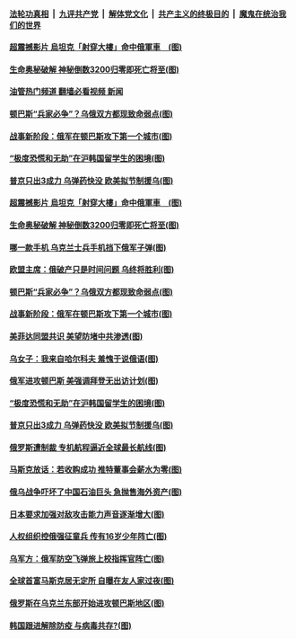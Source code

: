 ####  [法轮功真相](../../../../basic/blob/master/README.md?t=04201301) &nbsp;|&nbsp; [九评共产党](../../../../9ping.md/blob/master/README.md?t=04201301) &nbsp;|&nbsp; [解体党文化](../../../../jtdwh.md/blob/master/README.md?t=04201301)  &nbsp;|&nbsp; [共产主义的终极目的](../../../../gczydzjmd.md/blob/master/README.md?t=04201301) &nbsp;|&nbsp; [魔鬼在统治我们的世界](../../../../mgztzwmdsj.md/blob/master/README.md?t=04201301) 

#### [超震撼影片 烏坦克「射穿大樓」命中俄軍車　(图)](../pages/p9/1004038.md?t=04201301) 

#### [生命奥秘破解 神秘倒数3200归零即死亡将至(图)](../pages/p9/1003963.md?t=04201301) 

#### [油管热门频道 翻墙必看视频 新闻](http://78.141.244.201:81/youtube.html?04201301)

#### [顿巴斯“兵家必争”？乌俄双方都现致命弱点(图)](../pages/p9/1004016.md?t=04201301) 

#### [战事新阶段：俄军在顿巴斯攻下第一个城市(图)](../pages/p9/1004010.md?t=04201301) 

#### [“极度恐慌和无助”在沪韩国留学生的困境(图)](../pages/p9/1003967.md?t=04201301) 

#### [普京只出3成力 乌弹药快没 欧美拟节制援乌(图)](../pages/p9/1003962.md?t=04201301) 

#### [超震撼影片 烏坦克「射穿大樓」命中俄軍車　(图)](../pages/p9/1004038.md?t=04201301) 

#### [生命奥秘破解 神秘倒数3200归零即死亡将至(图)](../pages/p9/1003963.md?t=04201301) 

#### [哪一款手机 乌克兰士兵手机挡下俄军子弹(图)](../pages/p9/1003975.md?t=04201301) 

#### [欧盟主席：俄破产只是时间问题 乌终将胜利(图)](../pages/p9/1004022.md?t=04201301) 

#### [顿巴斯“兵家必争”？乌俄双方都现致命弱点(图)](../pages/p9/1004016.md?t=04201301) 

#### [战事新阶段：俄军在顿巴斯攻下第一个城市(图)](../pages/p9/1004010.md?t=04201301) 

#### [美菲达同盟共识 美望防堵中共渗透(图)](../pages/p9/1003992.md?t=04201301) 

#### [乌女子：我来自哈尔科夫 羞愧于说俄语(图)](../pages/p9/1003979.md?t=04201301) 

#### [俄军进攻顿巴斯 美强调拜登无出访计划(图)](../pages/p9/1003969.md?t=04201301) 

#### [“极度恐慌和无助”在沪韩国留学生的困境(图)](../pages/p9/1003967.md?t=04201301) 

#### [普京只出3成力 乌弹药快没 欧美拟节制援乌(图)](../pages/p9/1003962.md?t=04201301) 

#### [俄罗斯遭制裁 专机航程逼近全球最长航线(图)](../pages/p9/1003961.md?t=04201301) 

#### [马斯克放话：若收购成功 推特董事会薪水为零(图)](../pages/p9/1003955.md?t=04201301) 

#### [俄乌战争吓坏了中国石油巨头 急抛售海外资产(图)](../pages/p9/1003947.md?t=04201301) 

#### [日本要求加强对敌攻击能力声音逐渐增大(图)](../pages/p9/1003893.md?t=04201301) 

#### [人权组织控俄强征童兵 传有16岁少年阵亡(图)](../pages/p9/1003875.md?t=04201301) 

#### [乌军方：俄军防空飞弹旅上校指挥官阵亡(图)](../pages/p9/1003907.md?t=04201301) 

#### [全球首富马斯克居无定所 自曝在友人家过夜(图)](../pages/p9/1003906.md?t=04201301) 

#### [俄罗斯在乌克兰东部开始进攻顿巴斯地区(图)](../pages/p9/1003909.md?t=04201301) 

#### [韩国跟进解除防疫 与病毒共存?(图)](../pages/p9/1003892.md?t=04201301) 

<img src='http://gfw-breaker.win/goodnews/indexes/p9.md' width='0px' height='0px'/>
